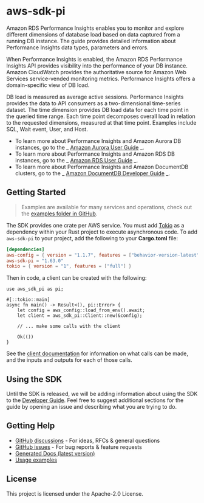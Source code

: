 # aws-sdk-pi

Amazon RDS Performance Insights enables you to monitor and explore different dimensions of database load based on data captured from a running DB instance. The guide provides detailed information about Performance Insights data types, parameters and errors.

When Performance Insights is enabled, the Amazon RDS Performance Insights API provides visibility into the performance of your DB instance. Amazon CloudWatch provides the authoritative source for Amazon Web Services service-vended monitoring metrics. Performance Insights offers a domain-specific view of DB load.

DB load is measured as average active sessions. Performance Insights provides the data to API consumers as a two-dimensional time-series dataset. The time dimension provides DB load data for each time point in the queried time range. Each time point decomposes overall load in relation to the requested dimensions, measured at that time point. Examples include SQL, Wait event, User, and Host.
  - To learn more about Performance Insights and Amazon Aurora DB instances, go to the _ [Amazon Aurora User Guide](https://docs.aws.amazon.com/AmazonRDS/latest/AuroraUserGuide/USER_PerfInsights.html) _.
  - To learn more about Performance Insights and Amazon RDS DB instances, go to the _ [Amazon RDS User Guide](https://docs.aws.amazon.com/AmazonRDS/latest/UserGuide/USER_PerfInsights.html) _.
  - To learn more about Performance Insights and Amazon DocumentDB clusters, go to the _ [Amazon DocumentDB Developer Guide](https://docs.aws.amazon.com/documentdb/latest/developerguide/performance-insights.html) _.

## Getting Started

> Examples are available for many services and operations, check out the
> [examples folder in GitHub](https://github.com/awslabs/aws-sdk-rust/tree/main/examples).

The SDK provides one crate per AWS service. You must add [Tokio](https://crates.io/crates/tokio)
as a dependency within your Rust project to execute asynchronous code. To add `aws-sdk-pi` to
your project, add the following to your **Cargo.toml** file:

```toml
[dependencies]
aws-config = { version = "1.1.7", features = ["behavior-version-latest"] }
aws-sdk-pi = "1.63.0"
tokio = { version = "1", features = ["full"] }
```

Then in code, a client can be created with the following:

```rust,no_run
use aws_sdk_pi as pi;

#[::tokio::main]
async fn main() -> Result<(), pi::Error> {
    let config = aws_config::load_from_env().await;
    let client = aws_sdk_pi::Client::new(&config);

    // ... make some calls with the client

    Ok(())
}
```

See the [client documentation](https://docs.rs/aws-sdk-pi/latest/aws_sdk_pi/client/struct.Client.html)
for information on what calls can be made, and the inputs and outputs for each of those calls.

## Using the SDK

Until the SDK is released, we will be adding information about using the SDK to the
[Developer Guide](https://docs.aws.amazon.com/sdk-for-rust/latest/dg/welcome.html). Feel free to suggest
additional sections for the guide by opening an issue and describing what you are trying to do.

## Getting Help

* [GitHub discussions](https://github.com/awslabs/aws-sdk-rust/discussions) - For ideas, RFCs & general questions
* [GitHub issues](https://github.com/awslabs/aws-sdk-rust/issues/new/choose) - For bug reports & feature requests
* [Generated Docs (latest version)](https://awslabs.github.io/aws-sdk-rust/)
* [Usage examples](https://github.com/awslabs/aws-sdk-rust/tree/main/examples)

## License

This project is licensed under the Apache-2.0 License.

